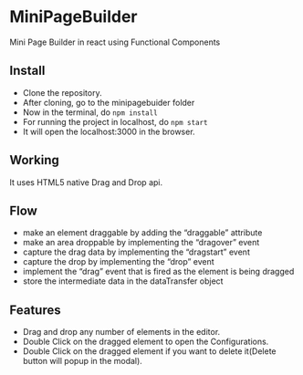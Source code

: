# MiniPageBuilder

Mini Page Builder in react using Functional Components

## Install
- Clone the repository.
- After cloning, go to the minipagebuider folder
- Now in the terminal, do `npm install`
- For running the project in localhost, do `npm start`
- It will open the localhost:3000 in the browser.

## Working

It uses HTML5 native Drag and Drop api.

## Flow

- make an element draggable by adding the “draggable” attribute
- make an area droppable by implementing the “dragover” event
- capture the drag data by implementing the “dragstart” event
- capture the drop by implementing the “drop” event
- implement the “drag” event that is fired as the element is being dragged
- store the intermediate data in the dataTransfer object

## Features

- Drag and drop any number of elements in the editor.
- Double Click on the dragged element to open the Configurations.
- Double Click on the dragged element if you want to delete it(Delete button will popup in the modal).
